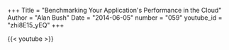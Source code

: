 +++
Title = "Benchmarking Your Application's Performance in the Cloud"
Author = "Alan Bush"
Date = "2014-06-05"
number = "059"
youtube_id = "zhi8E15_yEQ"
+++

{{< youtube >}}
